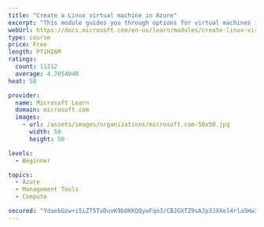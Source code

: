 ```yaml
---
title: "Create a Linux virtual machine in Azure"
excerpt: "This module guides you through options for virtual machines in Azure, creating and connecting a Linux virtual machine, and configuring your network settings."
webUrl: https://docs.microsoft.com/en-us/learn/modules/create-linux-virtual-machine-in-azure/
type: course
price: Free
length: PT1H26M
ratings:
  count: 11212
  average: 4.7054048
heat: 58

provider:
  name: Microsoft Learn
  domain: microsoft.com
  images:
    - url: /assets/images/organizations/microsoft.com-50x50.jpg
      width: 50
      height: 50

levels:
  - Beginner

topics:
  - Azure
  - Management Tools
  - Compute

secured: "YdaebGzw+i5iZT5TvDuvK9bOKKQQywFqoJ/CBJGXTZ9sAJp3JXXel4rla5Hw3nbjj1H126/X8mZfzrswRWINnBW0t+tVN8tZGWJP43M8vFfGPnYBhenE0FJGfUHOh2J5Pf4yoxQOBgkXCoUAE4ASI/r6SUo9pYWDLJGXeGJ9WmZzVXKfKEPo8YmZej6RrkiEVc8lVwMHwKbfLyoLveI2hJoAPCYshXYwPAPZQ2OrVNa3jRVVov652HAgLkQTeyzmdak16G0d7F3GEl+PrqY08OL3UYjNODx/fjpDCWTgnM07bjgfpCgJduv/JUtnwghuRDPrrNpACuRgG6SzCZlXaEX0fvSCmwuP1gswBkpuSetVoV+VC5vLT4EJEbFkseRXlY28LR7WGpO4HL6MJpdHQueBZTn8BOMSqt4RFXambDQ=;Hh//dtNYdfBCAdSCYAf3CA=="
---
```


